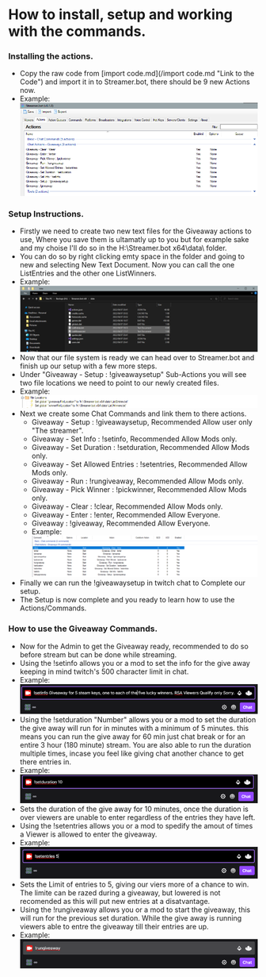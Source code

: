# How to install, setup and working with the commands.

### Installing the actions.
+ Copy the raw code from [import code.md](/import code.md "Link to the Code") and import it in to Streamer.bot, there should be 9 new Actions now. 
+ Example: ![alt text](img/1.png "image title")

### Setup Instructions.
+ Firstly we need to create two new text files for the Giveaway actions to use, Where you save them is ultamatly up to you
  but for example sake and my choise I'll do so in the H:\Streamer.bot x64\data\ folder.
+ You can do so by right clicking  emty space in the folder and going to new and selecting New Text Document. Now you can call
  the one ListEntries and the other one ListWinners.
+ Example: ![alt text](img/2.png "image title")
+ Now that our file system is ready we can head over to Streamer.bot and finish up our setup with a few more steps.
+ Under "Giveaway - Setup : !giveawaysetup" Sub-Actions you will see two file locations we need to point to our newly
  created files.
+ Example: ![alt text](img/3.png "image title")
+ Next we create some Chat Commands  and link them to there actions.
    + Giveaway - Setup : !giveawaysetup,      		Recommended Allow user only "The streamer".
    + Giveaway - Set Info : !setinfo,         		Recommended Allow Mods only.
    + Giveaway - Set Duration : !setduration, 		Recommended Allow Mods only.
    + Giveaway - Set Allowed Entries : !setentries, 	Recommended Allow Mods only.
    + Giveaway - Run : !rungiveaway, 			Recommended Allow Mods only.
    + Giveaway - Pick Winner : !pickwinner, 		Recommended Allow Mods only.
    + Giveaway - Clear : !clear, 			Recommended Allow Mods only.
    + Giveaway - Enter : !enter, 			Recommended Allow Everyone.
    + Giveaway : !giveaway, 				Recommended Allow Everyone.
    + Example: ![alt text](img/4.png "image title")
+ Finally we can run the !giveawaysetup in twitch chat to Complete our setup.
+ The Setup is now complete and you ready to learn how to use the Actions/Commands.

### How to use the Giveaway Commands.
+ Now for the Admin to get the Giveaway ready, recommended to do so before stream but can be done while streaming.
+ Using the !setinfo allows you or a mod to set the info for the give away keeping in mind twitch's 500 character limit in chat.
+ Example: ![alt text](img/5.png "image title")
+ Using the !setduration "Number" allows you or a mod to set the duration the give away will run for in minutes with a minimum of 5 minutes.
  this means you can run  the give away  for 60 min just chat break or for an entire 3 hour (180 minute) stream. You are 
  also able to run the duration multiple times, incase you feel like giving chat another chance to get there entries in.
+ Example: ![alt text](img/6.png "image title")
+ Sets the duration of the give away for 10 minutes, once the duration is over viewers are unable to enter regardless of the 
  entries they have left.
+ Using the !setentries allows you or a mod to spedify the amout of times a Viewer is allowed to enter the giveaway.
+ Example: ![alt text](img/7.png "image title")
+ Sets the Limit of entries to 5, giving our viers more of a chance to win. The limite can be razed during a giveaway,
  but lowered is not recomended as this will put new entries at a disatvantage.
+ Using the !rungiveaway allows you or a mod to start the giveaway, this will run for the previous set duration. While
  the give away is running viewers able to entre the giveaway till their entries are up.
+ Example: ![alt text](img/8.png "image title")
